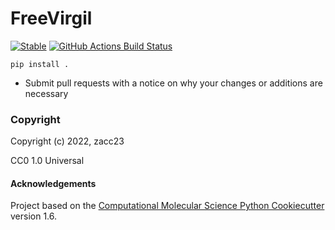 FreeVirgil
==============================
[//]: # (Badges)
[![Stable](https://img.shields.io/badge/docs-stable-blue.svg)](https://zacc23.github.io/freevirgil/)
[![GitHub Actions Build Status](https://github.com/zacc23/freevirgil/workflows/CI/badge.svg)](https://github.com/zacc23/freevirgil/actions?query=workflow%3ACI)


`pip install .`

* Submit pull requests with a notice on why your changes or additions are necessary

### Copyright

Copyright (c) 2022, zacc23

CC0 1.0 Universal

#### Acknowledgements
 
Project based on the 
[Computational Molecular Science Python Cookiecutter](https://github.com/molssi/cookiecutter-cms) version 1.6.
